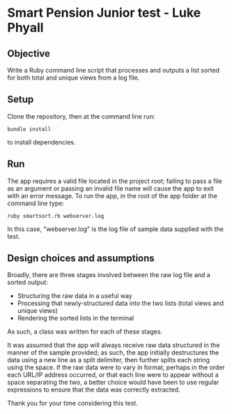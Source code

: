 # Smart Pension Junior test - Luke Phyall

## Objective

Write a Ruby command line script that processes and outputs a list sorted for both total and unique views from a log file.

## Setup

Clone the repository, then at the command line run:

```bundle install```

to install dependencies.

## Run

The app requires a valid file located in the project root; failing to pass a file as an argument or passing an invalid file name will cause the app to exit with an error message.  To run the app, in the root of the app folder at the command line type:

```ruby smartsort.rb webserver.log```

In this case, "webserver.log" is the log file of sample data supplied with the test.

## Design choices and assumptions

Broadly, there are three stages involved between the raw log file and a sorted output:

- Structuring the raw data in a useful way
- Processing that newly-structured data into the two lists (total views and unique views)
- Rendering the sorted lists in the terminal

As such, a class was written for each of these stages.

It was assumed that the app will always receive raw data structured in the manner of the sample provided; as such, the app initially destructures the data using a new line as a split delimiter, then further splits each string using the space. If the raw data were to vary in format, perhaps in the order each URL/IP address occurred, or that each line were to appear without a space separating the two, a better choice would have been to use regular expressions to ensure that the data was correctly extracted.

Thank you for your time considering this test.
